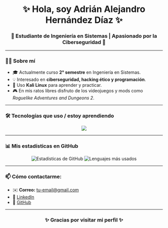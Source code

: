 <!-- Encabezado centrado -->
<h1 align="center">✨ Hola, soy Adrián Alejandro Hernández Díaz ✨</h1>

<!-- Subtítulo -->
<h3 align="center">🚀 Estudiante de Ingeniería en Sistemas | Apasionado por la Ciberseguridad 🔐</h3>

---

<!-- Sobre mí -->
### 👨‍💻 Sobre mí
- 🎓 Actualmente curso **2° semestre** en Ingeniería en Sistemas.
- 💡 Interesado en **ciberseguridad, hacking ético y programación**.
- 🐧 Uso **Kali Linux** para aprender y practicar.
- 🎮 En mis ratos libres disfruto de los videojuegos y mods como *Roguelike Adventures and Dungeons 2*.

---

<!-- Tecnologías -->
### 🛠️ Tecnologías que uso / estoy aprendiendo
<p align="center">
  <img src="https://skillicons.dev/icons?i=python,linux,git,github,html,css" />
</p>

---

<!-- Estadísticas -->
### 📊 Mis estadísticas en GitHub
<p align="center">
  <img src="https://github-readme-stats.vercel.app/api?username=TU-USUARIO&show_icons=true&theme=tokyonight" alt="Estadísticas de GitHub" />
  <img src="https://github-readme-stats.vercel.app/api/top-langs/?username=TU-USUARIO&layout=compact&theme=tokyonight" alt="Lenguajes más usados" />
</p>

---

<!-- Contacto -->
### 📫 Cómo contactarme:
- ✉️ **Correo:** tu-email@gmail.com  
- 💼 [LinkedIn](https://www.linkedin.com)  
- 🐙 [GitHub](https://github.com/TU-USUARIO)  

---

<h3 align="center">✨ Gracias por visitar mi perfil ✨</h3>
